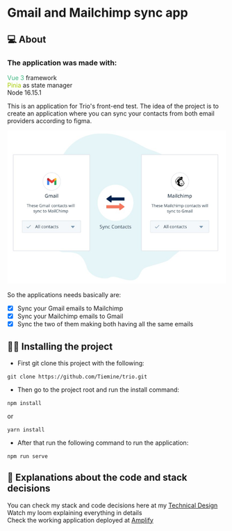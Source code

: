 # Gmail and Mailchimp sync app

## 💻 About
### The application was made with:
<span style="color: #42b883">Vue 3</span> framework</br>
<span style="color: #a6cc00">Pinia</span> as state manager</br>
Node 16.15.1


This is an application for Trio's front-end test.
The idea of the project is to create an application where you can sync your contacts from both email providers according to figma. 

<img src="./src/assets/figmaexample.jpeg" alt="figma example">

So the applications needs basically are:

- [x] Sync your Gmail emails to Mailchimp
- [x] Sync your Mailchimp emails to Gmail
- [x] Sync the two of them making both having all the same emails

## 👩‍💻 Installing the project

- First git clone this project with the following:

```
git clone https://github.com/Tiemine/trio.git
```

- Then go to the project root and run the install command:

```
npm install
```

or

```
yarn install
```

- After that run the following command to run the application:
```
npm run serve
```

## 🔖 Explanations about the code and stack decisions

You can check my stack and code decisions here at my [Technical Design](https://docs.google.com/document/d/1QnpZOG2ntUP7W4NWEBXmiuupxINQHSpYlWKExe8zqYQ/edit?usp=sharing)<br/>
Watch my loom explaining everything in details<br/>
Check the working application deployed at [Amplify](https://main.d2eirndg6hb5t2.amplifyapp.com/)